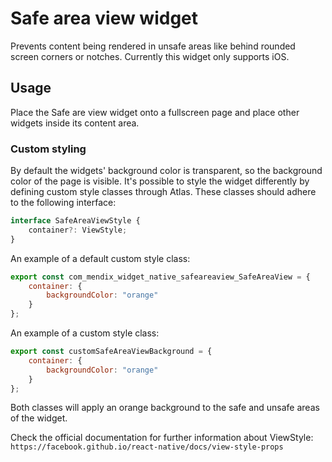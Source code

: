# Safe area view widget

Prevents content being rendered in unsafe areas like behind rounded screen corners or notches. Currently this widget
only supports iOS.

## Usage

Place the Safe are view widget onto a fullscreen page and place other widgets inside its content area.

### Custom styling

By default the widgets' background color is transparent, so the background color of the page is visible. It's possible
to style the widget differently by defining custom style classes through Atlas. These classes should adhere to the
following interface:

```ts
interface SafeAreaViewStyle {
    container?: ViewStyle;
}
```

An example of a default custom style class:

```js
export const com_mendix_widget_native_safeareaview_SafeAreaView = {
    container: {
        backgroundColor: "orange"
    }
};
```

An example of a custom style class:

```js
export const customSafeAreaViewBackground = {
    container: {
        backgroundColor: "orange"
    }
};
```

Both classes will apply an orange background to the safe and unsafe areas of the widget.

Check the official documentation for further information about ViewStyle:
`https://facebook.github.io/react-native/docs/view-style-props`

